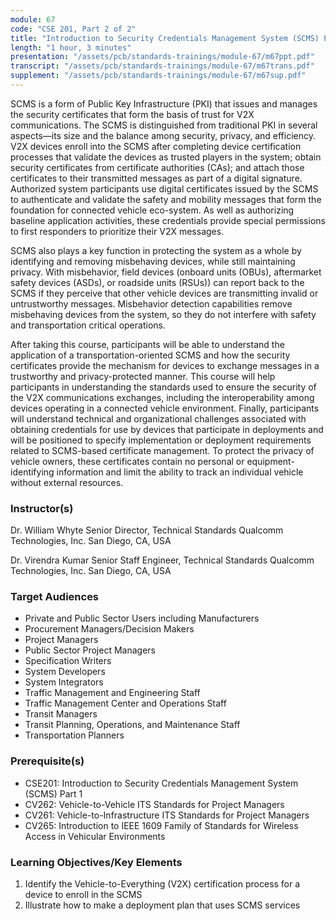 ```yaml
---
module: 67
code: "CSE 201, Part 2 of 2"
title: "Introduction to Security Credentials Management System (SCMS) Part 2 of 2 (New 2021)"
length: "1 hour, 3 minutes"
presentation: "/assets/pcb/standards-trainings/module-67/m67ppt.pdf"
transcript: "/assets/pcb/standards-trainings/module-67/m67trans.pdf"
supplement: "/assets/pcb/standards-trainings/module-67/m67sup.pdf"
---
```

SCMS is a form of Public Key Infrastructure (PKI) that issues and manages the security certificates that form the basis of trust for V2X communications. The SCMS is distinguished from traditional PKI in several aspects—its size and the balance among security, privacy, and efficiency. V2X devices enroll into the SCMS after completing device certification processes that validate the devices as trusted players in the system; obtain security certificates from certificate authorities (CAs); and attach those certificates to their transmitted messages as part of a digital signature. Authorized system participants use digital certificates issued by the SCMS to authenticate and validate the safety and mobility messages that form the foundation for connected vehicle eco-system. As well as authorizing baseline application activities, these credentials provide special permissions to first responders to prioritize their V2X messages.

SCMS also plays a key function in protecting the system as a whole by identifying and removing misbehaving devices, while still maintaining privacy. With misbehavior, field devices (onboard units (OBUs), aftermarket safety devices (ASDs), or roadside units (RSUs)) can report back to the SCMS if they perceive that other vehicle devices are transmitting invalid or untrustworthy messages. Misbehavior detection capabilities remove misbehaving devices from the system, so they do not interfere with safety and transportation critical operations.

After taking this course, participants will be able to understand the application of a transportation-oriented SCMS and how the security certificates provide the mechanism for devices to exchange messages in a trustworthy and privacy-protected manner. This course will help participants in understanding the standards used to ensure the security of the V2X communications exchanges, including the interoperability among devices operating in a connected vehicle environment. Finally, participants will understand technical and organizational challenges associated with obtaining credentials for use by devices that participate in deployments and will be positioned to specify implementation or deployment requirements related to SCMS-based certificate management. To protect the privacy of vehicle owners, these certificates contain no personal or equipment-identifying information and limit the ability to track an individual vehicle without external resources.

### Instructor(s)
Dr. William Whyte
Senior Director, Technical Standards
Qualcomm Technologies, Inc.
San Diego, CA, USA

Dr. Virendra Kumar
Senior Staff Engineer, Technical Standards
Qualcomm Technologies, Inc.
San Diego, CA, USA

### Target Audiences
* Private and Public Sector Users including Manufacturers
* Procurement Managers/Decision Makers
* Project Managers
* Public Sector Project Managers
* Specification Writers
* System Developers
* System Integrators
* Traffic Management and Engineering Staff
* Traffic Management Center and Operations Staff
* Transit Managers
* Transit Planning, Operations, and Maintenance Staff
* Transportation Planners

### Prerequisite(s)
* CSE201: Introduction to Security Credentials Management System (SCMS) Part 1
* CV262: Vehicle-to-Vehicle ITS Standards for Project Managers
* CV261: Vehicle-to-Infrastructure ITS Standards for Project Managers
* CV265: Introduction to IEEE 1609 Family of Standards for Wireless Access in Vehicular Environments

### Learning Objectives/Key Elements
1. Identify the Vehicle-to-Everything (V2X) certification process for a device to enroll in the SCMS
2. Illustrate how to make a deployment plan that uses SCMS services